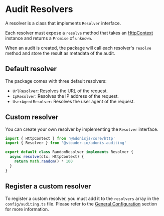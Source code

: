 # Audit Resolvers

A resolver is a class that implements `Resolver` interface.

Each resolver must expose a `resolve` method that takes an [HttpContext](https://docs.adonisjs.com/guides/http-context) instance and returns a `Promise` of `unknown`.

When an audit is created, the package will call each resolver's `resolve` method and store the result as metadata of the audit.

## Default resolver
The package comes with three default resolvers:
* `UrlResolver`: Resolves the URL of the request.
* `IpResolver`: Resolves the IP address of the request.
* `UserAgentResolver`: Resolves the user agent of the request.

## Custom resolver

You can create your own resolver by implementing the `Resolver` interface.

```typescript
import { HttpContext } from '@adonisjs/core/http'
import { Resolver } from '@stouder-io/adonis-auditing'

export default class RandomResolver implements Resolver {
  async resolve(ctx: HttpContext) {
    return Math.random() * 100
  }
}
```

## Register a custom resolver
To register a custom resolver, you must add it to the `resolvers` array in the `config/auditing.ts` file.
Please refer to the [General Configuration](/guide/general-configuration.html#resolvers) section for more information.

